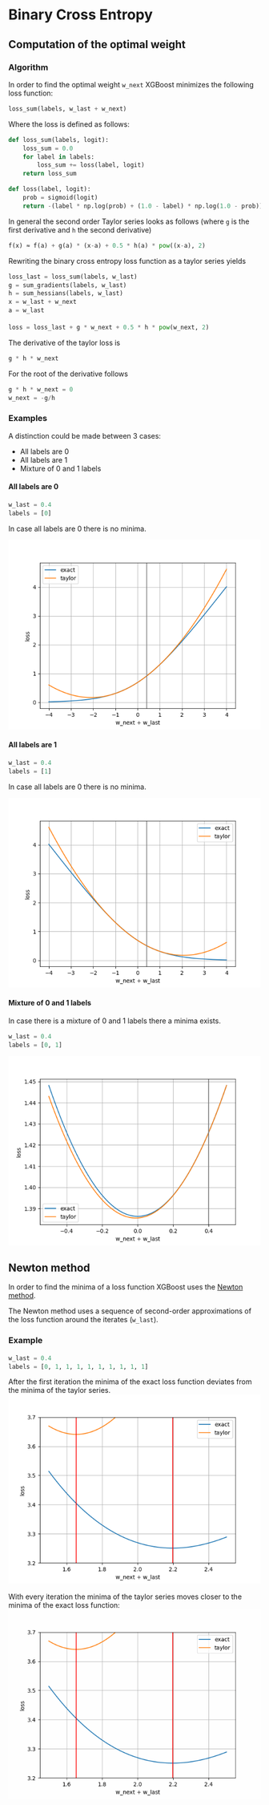 # Binary Cross Entropy

## Computation of the optimal weight

### Algorithm

In order to find the optimal weight `w_next` XGBoost minimizes the following loss function:
```Python
loss_sum(labels, w_last + w_next)
```

Where the loss is defined as follows:
```Python
def loss_sum(labels, logit):
    loss_sum = 0.0
    for label in labels:
        loss_sum += loss(label, logit)
    return loss_sum
```

```Python
def loss(label, logit):
    prob = sigmoid(logit)
    return -(label * np.log(prob) + (1.0 - label) * np.log(1.0 - prob))
```

In general the second order Taylor series looks as follows (where `g` is the first derivative and `h` the second derivative)
```Python
f(x) ≈ f(a) + g(a) * (x-a) + 0.5 * h(a) * pow((x-a), 2)
```

Rewriting the binary cross entropy loss function as a taylor series yields

```Python
loss_last = loss_sum(labels, w_last)
g = sum_gradients(labels, w_last)
h = sum_hessians(labels, w_last)
x = w_last + w_next
a = w_last

loss = loss_last + g * w_next + 0.5 * h * pow(w_next, 2)
```

The derivative of the taylor loss is
```Python
g * h * w_next
```

For the root of the derivative follows
```Python
g * h * w_next = 0
w_next = -g/h
```

### Examples
A distinction could be made between 3 cases:
* All labels are 0
* All labels are 1
* Mixture of 0 and 1 labels

#### All labels are 0
```Python
w_last = 0.4
labels = [0]
```

In case all labels are 0 there is no minima.

![](images/label_0.png)

#### All labels are 1

```Python
w_last = 0.4
labels = [1]
```
In case all labels are 0 there is no minima.

![](images/label_1.png)

#### Mixture of 0 and 1 labels
In case there is a mixture of 0 and 1 labels there a minima exists.

```Python
w_last = 0.4
labels = [0, 1]
```
![](images/label_0_1.png)

## Newton method
In order to find the minima of a loss function XGBoost uses the [Newton method](https://en.wikipedia.org/wiki/Newton%27s_method_in_optimization).

The Newton method uses a sequence of second-order approximations of the loss function around the iterates (`w_last`).

### Example
```Python
w_last = 0.4
labels = [0, 1, 1, 1, 1, 1, 1, 1, 1, 1]
```

After the first iteration the minima of the exact loss function deviates from
the minima of the taylor series.
![](images/iteration_1.png)

With every iteration the minima of the taylor series moves closer to the minima
of the exact loss function:
![](images/newton.gif)